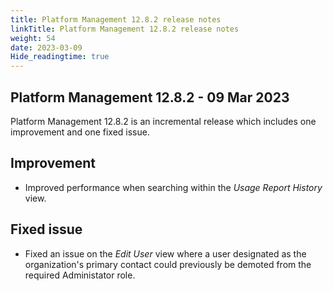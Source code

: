```yaml
---
title: Platform Management 12.8.2 release notes
linkTitle: Platform Management 12.8.2 release notes
weight: 54
date: 2023-03-09
Hide_readingtime: true
---
```


## Platform Management 12.8.2 - 09 Mar 2023

Platform Management 12.8.2 is an incremental release which includes one improvement and one fixed issue.

## Improvement

* Improved performance when searching within the *Usage Report History* view.

## Fixed issue

* Fixed an issue on the *Edit User* view where a user designated as the organization's primary contact could previously be demoted from the required Administator role.
